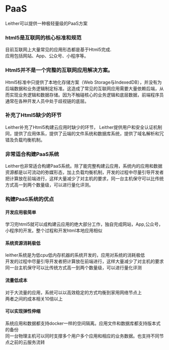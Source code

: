 PaaS
========
Leither可以提供一种极轻量级的PaaS方案  

### html5是互联网的核心标准和规范  

目前互联网上大量常见的应用形态都是基于Html5完成.  
应用包括网站、App、公众号、小程序等。  

### Html5并不是一个完整的互联网应用解决方案。
Html5标准中只提供了本地化存储方案（Web Storage与IndexedDB），并没有为后端数据和业务逻辑制定标准。这造成了常见的互联网应用需要大量依赖后端，从而实现业务逻辑和数据存储。因为不触碰核心的业务逻辑和底层数据，前端程序员通常在各种开发人员中处于歧视链的底层。  

### 补充了Html5缺少的环节
Leither补充了Html5构建云应用时缺少的环节， Leither提供用户和安全认证机制同，提供了应用体系，提供了云端的文件系统和数据库系统，提供了域名解析和冗错及负载均衡机制。

### 非常适合构建PaaS系统
Leither也非常适合构建PaaS系统。除了能完整构建云应用，系统内的应用和数据资源都是以可流动的弥媒形态，加上负载均衡机制，开发的过程中尽量引导开发者把计算放在前端进行，这样大量减少了对主机的要求，同一台主机保守可以比传统方式高一到两个数量级，可以进行量化评测。

### 构建PaaS系统的优点
#### 开发应用极简单
学习完html5就可以成构建云应用的绝大部分工作，独自完成网站，App,公众号，小程序的开发。整个过程和开发html本地应用相似  

#### 系统资源消耗极低
leither系统是为低cpu低内存机器的系统开发的，应用对系统的消耗极低  
开发的过程中尽量引导开发者把计算放在前端进行，这样大量减少了对主机的要求  
同一台主机保守可以比传统方式高一到两个数量级，可以进行量化评测  

#### 流量低成本
对于大流量的应用，系统可以以高效稳定的方式均衡到家用网络节点上  
两者之间的成本相关10倍以上  

#### 可以实现弹性伸缩
系统应用和数据都支持docker一样的空间隔离。应用文件和数据库都支持版本式的备份  
同一台物理主机可以同时支撑多个用户多个应用和相应的业务数据。也支持不同节点之前的云服务流转  
